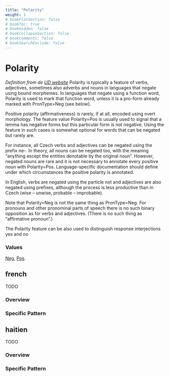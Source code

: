 ```yaml
---
title: "Polarity"
weight: 1
# bookFlatSection: false
# bookToc: true
# bookHidden: false
# bookCollapseSection: false
# bookComments: false
# bookSearchExclude: false
---
```


# Polarity

*Definition from de [UD website](https://universaldependencies.org/u/feat/Polarity.html)*
Polarity is typically a feature of verbs, adjectives, sometimes also adverbs and nouns in languages that negate using bound morphemes. In languages that negate using a function word, Polarity is used to mark that function word, unless it is a pro-form already marked with PronType=Neg (see below).

Positive polarity (affirmativeness) is rarely, if at all, encoded using overt morphology. The feature value Polarity=Pos is usually used to signal that a lemma has negative forms but this particular form is not negative. Using the feature in such cases is somewhat optional for words that can be negated but rarely are.

For instance, all Czech verbs and adjectives can be negated using the prefix ne-. In theory, all nouns can be negated too, with the meaning “anything except the entities denotable by the original noun”. However, negated nouns are rare and it is not necessary to annotate every positive noun with Polarity=Pos. Language-specific documentation should define under which circumstances the positive polarity is annotated.

In English, verbs are negated using the particle not and adjectives are also negated using prefixes, although the process is less productive than in Czech (wise – unwise, probable – improbable).

Note that Polarity=Neg is not the same thing as PronType=Neg. For pronouns and other pronominal parts of speech there is no such binary opposition as for verbs and adjectives. (There is no such thing as “affirmative pronoun”.)

The Polarity feature can be also used to distinguish response interjections yes and no

### Values

[Neg](https://universaldependencies.org/u/feat/Polarity.html#Neg),
[Pos](https://universaldependencies.org/u/feat/Polarity.html#Pos).


## french

TODO
### Overview

### Specific Pattern




## haitien

TODO
### Overview

### Specific Pattern


